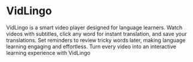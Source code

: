 # VidLingo
VidLingo is a smart video player designed for language learners. Watch videos with subtitles, click any word for instant translation, and save your translations. Set reminders to review tricky words later, making language learning engaging and effortless. Turn every video into an interactive learning experience with VidLingo
